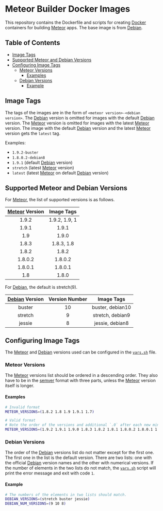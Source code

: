 # Meteor Builder Docker Images <!-- omit in toc -->

This repository contains the Dockerfile and scripts for creating [Docker]
containers for building [Meteor] apps.
The base image is from [Debian].

[Docker]: https://www.docker.com/
[Meteor]: https://www.meteor.com/
[Debian]: https://hub.docker.com/_/debian

## Table of Contents <!-- omit in toc -->

- [Image Tags](#image-tags)
- [Supported Meteor and Debian Versions](#supported-meteor-and-debian-versions)
- [Configuring Image Tags](#configuring-image-tags)
  - [Meteor Versions](#meteor-versions)
    - [Examples](#examples)
  - [Debian Versions](#debian-versions)
    - [Example](#example)

## Image Tags

The tags of the images are in the form of `<meteor version>-<debian version>`.
The [Debian] version is omitted for images with the default [Debian] version.
The [Meteor] version is omitted for images with the latest [Meteor] version.
The image with the default [Debian] version and the latest [Meteor] version gets
the `latest` tag.

Examples:

- `1.9.2-buster`
- `1.8.0.2-debian8`
- `1.9.1` (default [Debian] version)
- `stretch` (latest [Meteor] version)
- `latest` (latest [Meteor] on default [Debian] version)

## Supported Meteor and Debian Versions

For [Meteor], the list of supported versions is as follows.

| [Meteor] Version |  Image Tags   |
| :--------------: | :-----------: |
|      1.9.2       | 1.9.2, 1.9, 1 |
|      1.9.1       |     1.9.1     |
|       1.9        |     1.9.0     |
|      1.8.3       |  1.8.3, 1.8   |
|      1.8.2       |     1.8.2     |
|     1.8.0.2      |    1.8.0.2    |
|     1.8.0.1      |    1.8.0.1    |
|       1.8        |     1.8.0     |

For [Debian], the default is stretch(9).

| [Debian] Version | Version Number |    Image Tags    |
| :--------------: | :------------: | :--------------: |
|      buster      |       10       | buster, debian10 |
|     stretch      |       9        | stretch, debian9 |
|      jessie      |       8        | jessie, debian8  |

## Configuring Image Tags

The [Meteor] and [Debian] versions used can be configured in the
[`vars.sh`][vars] file.

[vars]: scripts/vars.sh

### Meteor Versions

The [Meteor] versions list should be ordered in a descending order.
They also have to be in the [semver] format with three parts, unless the [Meteor]
version itself is longer.

[semver]: https://semver.org/

#### Examples

```sh
# Invalid format
METEOR_VERSIONS=(1.8.2 1.8 1.9 1.9.1 1.7)

# Valid format
# Note the order of the versions and additional `.0` after each new minor release.
METEOR_VERSIONS=(1.9.2 1.9.1 1.9.0 1.8.3 1.8.2 1.8.1 1.8.0.2 1.8.0.1 1.8.0)
```

### Debian Versions

The order of the [Debian] versions list do not matter except for the first one.
The first one in the list is the default version.
There are two lists: one with the official [Debian] version names and the other with
numerical versions.
If the number of elements in the two lists do not match, the [`vars.sh`][vars] script
will print the error message and exit with code `1`.

#### Example

```sh
# The numbers of the elements in two lists should match.
DEBIAN_VERSIONS=(stretch buster jessie)
DEBIAN_NUM_VERSIONS=(9 10 8)
```
